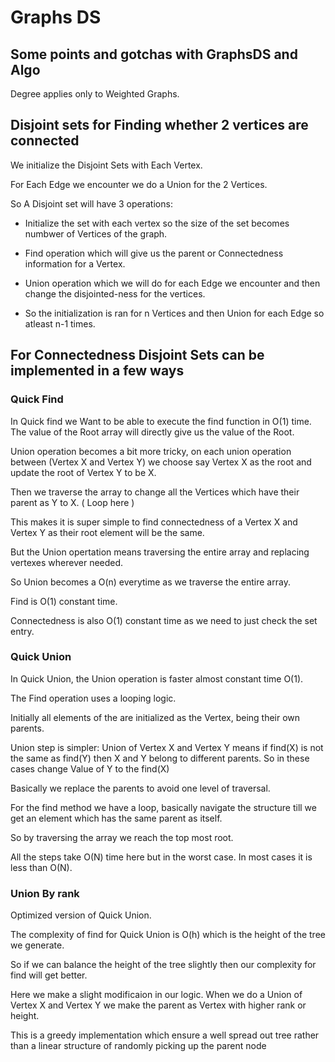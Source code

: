 # Graphs DS

## Some points and gotchas with GraphsDS and Algo

Degree applies only to Weighted Graphs.

## Disjoint sets for Finding whether 2 vertices are connected

We initialize the Disjoint Sets with Each Vertex.

For Each Edge we encounter we do a Union for the 2 Vertices.

So A Disjoint set will have 3 operations:

* Initialize the set with each vertex so the size of the set becomes numbwer of Vertices of the graph.

* Find operation which will give us  the parent or Connectedness information for a Vertex.

* Union operation which we will do for each Edge we encounter and then change the disjointed-ness for the vertices.

* So the initialization is ran for n Vertices and then Union for each Edge so atleast n-1 times.

## For Connectedness Disjoint Sets can be implemented in a few ways

### Quick Find

 In Quick find we Want to be able to execute the find function in O(1) time. The value of the Root array will directly give us the value of the Root.

 Union operation becomes a bit more tricky, on each union operation between (Vertex X and Vertex Y) we choose say Vertex X as the root and update the root of Vertex Y to be X.

 Then we traverse the array to change all the Vertices which have their parent as Y to X. ( Loop here )

 This makes it is super simple to find connectedness of a Vertex X and Vertex Y as their root element will be the same.

 But the Union opertation means traversing the entire array and replacing vertexes wherever needed.

 So Union becomes a O(n) everytime as we traverse the entire array.

 Find is O(1) constant time.

 Connectedness is also O(1) constant time as we need to just check the set entry.

### Quick Union

 In Quick Union, the Union operation is faster almost constant time O(1).

 The Find operation uses a looping logic.

 Initially all elements of the are initialized as the Vertex, being their own parents.

 Union step is simpler: Union of Vertex X and Vertex Y means if find(X) is not the same as find(Y) then X and Y belong to different parents. So in these cases change Value of Y to the find(X)

 Basically we replace the parents to avoid one level of traversal.

 For the find method we have a loop, basically navigate the structure till we get an element which has the same parent as itself.

 So by traversing the array we reach the top most root.

 All the steps take O(N) time here but in the worst case. In most cases it is less than O(N).

### Union By rank

Optimized version of Quick Union.

The complexity of find for Quick Union is O(h) which is the height of the tree we generate.

So if we can balance the height of the tree slightly then our complexity for find will get better.

Here we make a slight modificaion in our logic. When we do a Union of Vertex X and Vertex Y we make the parent as Vertex with higher rank or height.

This is a greedy implementation which ensure a well spread out tree rather than a linear structure of randomly picking up the parent node